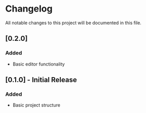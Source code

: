 # Changelog

All notable changes to this project will be documented in this file.

## [0.2.0] 

### Added

- Basic editor functionality

## [0.1.0] - Initial Release

### Added
- Basic project structure
